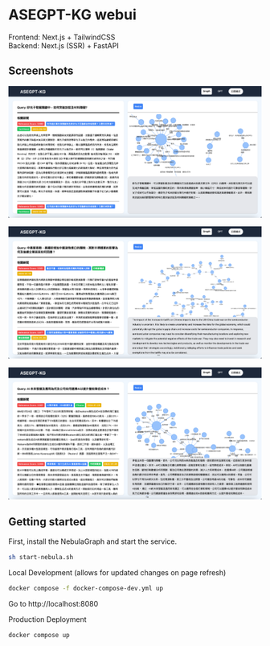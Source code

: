 # ASEGPT-KG webui

Frontend: Next.js + TailwindCSS <br />
Backend: Next.js (SSR) + FastAPI

## Screenshots

![Case Study 1](./screenshots/frontend-case-study-1.png)

![Case Study 2](./screenshots/frontend-case-study-2.png)

![Case Study 3](./screenshots/frontend-case-study-3.png)

## Getting started

First, install the NebulaGraph and start the service.

```bash
sh start-nebula.sh
```

Local Development (allows for updated changes on page refresh)

```bash
docker compose -f docker-compose-dev.yml up
```

Go to http://localhost:8080

Production Deployment

```bash
docker compose up
```
